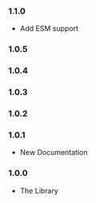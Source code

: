 ### 1.1.0
* Add ESM support

### 1.0.5
### 1.0.4
### 1.0.3
### 1.0.2
### 1.0.1
* New Documentation

### 1.0.0
* The Library
